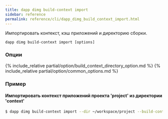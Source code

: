 ```yaml
---
title: dapp dimg build-context import
sidebar: reference
permalink: reference/cli/dapp_dimg_build_context_import.html
---
```


Импортировать контекст, кэш приложений и директорию сборки.

```
dapp dimg build-context import [options]
```

### Опции
{% include_relative partial/option/build_context_directory_option.md %}
{% include_relative partial/option/common_options.md %}

### Пример

#### Импортировать контекст приложений проекта 'project' из директории 'context'

```bash
$ dapp dimg build-context import --dir ~/workspace/project --build-context-directory context
```
